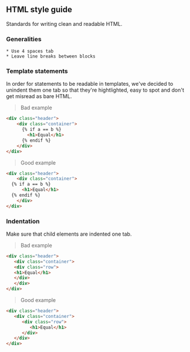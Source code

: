 
## HTML style guide

Standards for writing clean and readable HTML.

### Generalities

    * Use 4 spaces tab
    * Leave line breaks between blocks

### Template statements

In order for statements to be readable in templates, we've decided to unindent them one tab so 
that they're hightlighted, easy to spot and don't get misread as bare HTML.

> Bad example


```html
<div class="header">
    <div class="container">
      {% if a == b %}
        <h1>Equal</h1>
      {% endif %}
    </div>
</div>
```

> Good example 

```html
<div class="header">
    <div class="container">
  {% if a == b %}
      <h1>Equal</h1>
  {% endif %}
    </div>
</div>
```


### Indentation

Make sure that child elements are indented one tab. 

> Bad example

```html
<div class="header">
   <div class="container">
   <div class="row">
   <h1>Equal</h1>
   </div>
   </div>
</div>
```

> Good example

```html
<div class="header">
   <div class="container">
      <div class="row">
         <h1>Equal</h1>
      </div>
   </div>
</div>
```

